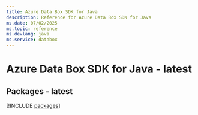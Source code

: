 ```yaml
---
title: Azure Data Box SDK for Java
description: Reference for Azure Data Box SDK for Java
ms.date: 07/02/2025
ms.topic: reference
ms.devlang: java
ms.service: databox
---
```

# Azure Data Box SDK for Java - latest
## Packages - latest
[!INCLUDE [packages](data-box-index.md)]